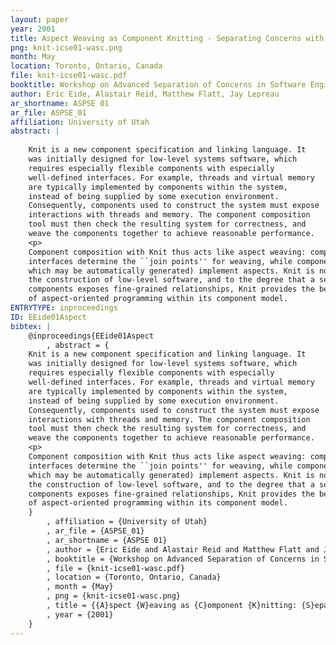 ```yaml
---
layout: paper
year: 2001
title: Aspect Weaving as Component Knitting - Separating Concerns with Knit
png: knit-icse01-wasc.png
month: May
location: Toronto, Ontario, Canada
file: knit-icse01-wasc.pdf
booktitle: Workshop on Advanced Separation of Concerns in Software Engineering
author: Eric Eide, Alastair Reid, Matthew Flatt, Jay Lepreau
ar_shortname: ASPSE 01
ar_file: ASPSE_01
affiliation: University of Utah
abstract: |
    
    Knit is a new component specification and linking language. It
    was initially designed for low-level systems software, which
    requires especially flexible components with especially
    well-defined interfaces. For example, threads and virtual memory
    are typically implemented by components within the system,
    instead of being supplied by some execution environment.
    Consequently, components used to construct the system must expose
    interactions with threads and memory. The component composition
    tool must then check the resulting system for correctness, and
    weave the components together to achieve reasonable performance.
    <p>
    Component composition with Knit thus acts like aspect weaving: component
    interfaces determine the ``join points'' for weaving, while components (some of
    which may be automatically generated) implement aspects. Knit is not limited to
    the construction of low-level software, and to the degree that a set of
    components exposes fine-grained relationships, Knit provides the benefits
    of aspect-oriented programming within its component model.
ENTRYTYPE: inproceedings
ID: EEide01Aspect
bibtex: |
    @inproceedings{EEide01Aspect
        , abstract = {
    Knit is a new component specification and linking language. It
    was initially designed for low-level systems software, which
    requires especially flexible components with especially
    well-defined interfaces. For example, threads and virtual memory
    are typically implemented by components within the system,
    instead of being supplied by some execution environment.
    Consequently, components used to construct the system must expose
    interactions with threads and memory. The component composition
    tool must then check the resulting system for correctness, and
    weave the components together to achieve reasonable performance.
    <p>
    Component composition with Knit thus acts like aspect weaving: component
    interfaces determine the ``join points'' for weaving, while components (some of
    which may be automatically generated) implement aspects. Knit is not limited to
    the construction of low-level software, and to the degree that a set of
    components exposes fine-grained relationships, Knit provides the benefits
    of aspect-oriented programming within its component model.
    }
        , affiliation = {University of Utah}
        , ar_file = {ASPSE_01}
        , ar_shortname = {ASPSE 01}
        , author = {Eric Eide and Alastair Reid and Matthew Flatt and Jay Lepreau}
        , booktitle = {Workshop on Advanced Separation of Concerns in Software Engineering}
        , file = {knit-icse01-wasc.pdf}
        , location = {Toronto, Ontario, Canada}
        , month = {May}
        , png = {knit-icse01-wasc.png}
        , title = {{A}spect {W}eaving as {C}omponent {K}nitting: {S}eparating {C}oncerns with {K}nit}
        , year = {2001}
    }
---
```

